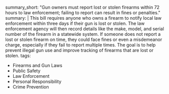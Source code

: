 summary_short: "Gun owners must report lost or stolen firearms within 72 hours to law enforcement; failing to report can result in fines or penalties."
summary: |
  This bill requires anyone who owns a firearm to notify local law enforcement within three days if their gun is lost or stolen. The law enforcement agency will then record details like the make, model, and serial number of the firearm in a statewide system. If someone does not report a lost or stolen firearm on time, they could face fines or even a misdemeanor charge, especially if they fail to report multiple times. The goal is to help prevent illegal gun use and improve tracking of firearms that are lost or stolen.
tags:
  - Firearms and Gun Laws
  - Public Safety
  - Law Enforcement
  - Personal Responsibility
  - Crime Prevention
